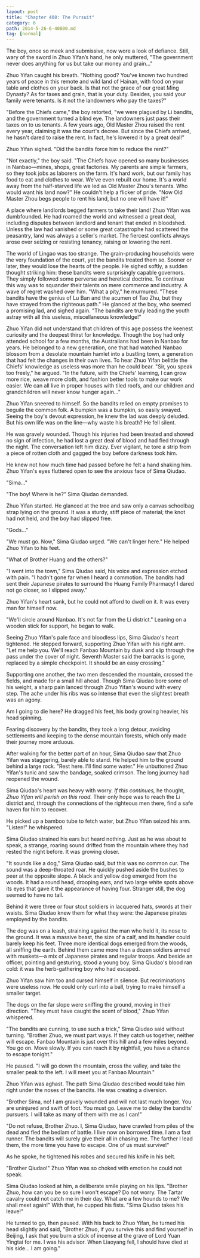 ```yaml
---
layout: post
title: "Chapter 408: The Pursuit"
category: 6
path: 2014-5-26-6-40800.md
tag: [normal]
---
```


The boy, once so meek and submissive, now wore a look of defiance. Still, wary of the sword in Zhuo Yifan’s hand, he only muttered, "The government never does anything for us but take our money and grain..."

Zhuo Yifan caught his breath. "Nothing good? You've known two hundred years of peace in this remote and wild land of Hainan, with food on your table and clothes on your back. Is that not the grace of our great Ming Dynasty? As for taxes and grain, that is your duty. Besides, you said your family were tenants. Is it not the landowners who pay the taxes?"

"Before the Chiefs came," the boy retorted, "we were plagued by Li bandits, and the government turned a blind eye. The landowners just pass their taxes on to us tenants. A few years ago, Old Master Zhou raised the rent every year, claiming it was the court's decree. But since the Chiefs arrived, he hasn't dared to raise the rent. In fact, he's lowered it by a great deal!"

Zhuo Yifan sighed. "Did the bandits force him to reduce the rent?"

"Not exactly," the boy said. "The Chiefs have opened so many businesses in Nanbao—mines, shops, great factories. My parents are simple farmers, so they took jobs as laborers on the farm. It's hard work, but our family has food to eat and clothes to wear. We've even rebuilt our home. It's a world away from the half-starved life we led as Old Master Zhou's tenants. Who would want his land now?" He couldn't help a flicker of pride. "Now Old Master Zhou begs people to rent his land, but no one will have it!"

A place where landlords begged farmers to take their land! Zhuo Yifan was dumbfounded. He had roamed the world and witnessed a great deal, including disputes between landlord and tenant that ended in bloodshed. Unless the law had vanished or some great catastrophe had scattered the peasantry, land was always a seller's market. The fiercest conflicts always arose over seizing or resisting tenancy, raising or lowering the rent.

The world of Lingao was too strange. The grain-producing households were the very foundation of the court, yet the bandits treated them so. Sooner or later, they would lose the hearts of the people. He sighed softly, a sudden thought striking him: these bandits were surprisingly capable governors. They simply followed some perverse and heretical doctrine. To continue this way was to squander their talents on mere commerce and industry. A wave of regret washed over him. "What a pity," he murmured. "These bandits have the genius of Lu Ban and the acumen of Tao Zhu, but they have strayed from the righteous path." He glanced at the boy, who seemed a promising lad, and sighed again. "The bandits are truly leading the youth astray with all this useless, miscellaneous knowledge!"

Zhuo Yifan did not understand that children of this age possess the keenest curiosity and the deepest thirst for knowledge. Though the boy had only attended school for a few months, the Australians had been in Nanbao for years. He belonged to a new generation, one that had watched Nanbao blossom from a desolate mountain hamlet into a bustling town, a generation that had felt the changes in their own lives. To hear Zhuo Yifan belittle the Chiefs' knowledge as useless was more than he could bear. "Sir, you speak too freely," he argued. "In the future, with the Chiefs' learning, I can grow more rice, weave more cloth, and fashion better tools to make our work easier. We can all live in proper houses with tiled roofs, and our children and grandchildren will never know hunger again..."

Zhuo Yifan sneered to himself. So the bandits relied on empty promises to beguile the common folk. A bumpkin was a bumpkin, so easily swayed. Seeing the boy's devout expression, he knew the lad was deeply deluded. But his own life was on the line—why waste his breath? He fell silent.

He was gravely wounded. Though his injuries had been treated and showed no sign of infection, he had lost a great deal of blood and had fled through the night. The conversation left him dizzy. Ever vigilant, he tore a strip from a piece of rotten cloth and gagged the boy before darkness took him.

He knew not how much time had passed before he felt a hand shaking him. Zhuo Yifan's eyes fluttered open to see the anxious face of Sima Qiudao.

"Sima..."

"The boy! Where is he?" Sima Qiudao demanded.

Zhuo Yifan started. He glanced at the tree and saw only a canvas schoolbag strap lying on the ground. It was a sturdy, stiff piece of material; the knot had not held, and the boy had slipped free.

"Gods..."

"We must go. Now," Sima Qiudao urged. "We can't linger here." He helped Zhuo Yifan to his feet.

"What of Brother Huang and the others?"

"I went into the town," Sima Qiudao said, his voice and expression etched with pain. "I hadn't gone far when I heard a commotion. The bandits had sent their Japanese pirates to surround the Huang Family Pharmacy! I dared not go closer, so I slipped away."

Zhuo Yifan's heart sank, but he could not afford to dwell on it. It was every man for himself now.

"We'll circle around Nanbao. It's not far from the Li district." Leaning on a wooden stick for support, he began to walk.

Seeing Zhuo Yifan's pale face and bloodless lips, Sima Qiudao's heart tightened. He stepped forward, supporting Zhuo Yifan with his right arm. "Let me help you. We'll reach Fanbao Mountain by dusk and slip through the pass under the cover of night. Seventh Master said the barracks is gone, replaced by a simple checkpoint. It should be an easy crossing."

Supporting one another, the two men descended the mountain, crossed the fields, and made for a small hill ahead. Though Sima Qiudao bore some of his weight, a sharp pain lanced through Zhuo Yifan's wound with every step. The ache under his ribs was so intense that even the slightest breath was an agony.

Am I going to die here? He dragged his feet, his body growing heavier, his head spinning.

Fearing discovery by the bandits, they took a long detour, avoiding settlements and keeping to the dense mountain forests, which only made their journey more arduous.

After walking for the better part of an hour, Sima Qiudao saw that Zhuo Yifan was staggering, barely able to stand. He helped him to the ground behind a large rock. "Rest here. I'll find some water." He unbuttoned Zhuo Yifan's tunic and saw the bandage, soaked crimson. The long journey had reopened the wound.

Sima Qiudao's heart was heavy with worry. *If this continues,* he thought, *Zhuo Yifan will perish on this road.* Their only hope was to reach the Li district and, through the connections of the righteous men there, find a safe haven for him to recover.

He picked up a bamboo tube to fetch water, but Zhuo Yifan seized his arm. "Listen!" he whispered.

Sima Qiudao strained his ears but heard nothing. Just as he was about to speak, a strange, roaring sound drifted from the mountain where they had rested the night before. It was growing closer.

"It sounds like a dog," Sima Qiudao said, but this was no common cur. The sound was a deep-throated roar. He quickly pushed aside the bushes to peer at the opposite slope. A black and yellow dog emerged from the woods. It had a round head, drooping ears, and two large white spots above its eyes that gave it the appearance of having four. Stranger still, the dog seemed to have no tail.

Behind it were three or four stout soldiers in lacquered hats, swords at their waists. Sima Qiudao knew them for what they were: the Japanese pirates employed by the bandits.

The dog was on a leash, straining against the man who held it, its nose to the ground. It was a massive beast, the size of a calf, and its handler could barely keep his feet. Three more identical dogs emerged from the woods, all sniffing the earth. Behind them came more than a dozen soldiers armed with muskets—a mix of Japanese pirates and regular troops. And beside an officer, pointing and gesturing, stood a young boy. Sima Qiudao's blood ran cold: it was the herb-gathering boy who had escaped.

Zhuo Yifan saw him too and cursed himself in silence. But recriminations were useless now. He could only curl into a ball, trying to make himself a smaller target.

The dogs on the far slope were sniffing the ground, moving in their direction. "They must have caught the scent of blood," Zhuo Yifan whispered.

"The bandits are cunning, to use such a trick," Sima Qiudao said without turning. "Brother Zhuo, we must part ways. If they catch us together, neither will escape. Fanbao Mountain is just over this hill and a few miles beyond. You go on. Move slowly. If you can reach it by nightfall, you have a chance to escape tonight."

He paused. "I will go down the mountain, cross the valley, and take the smaller peak to the left. I will meet you at Fanbao Mountain."

Zhuo Yifan was aghast. The path Sima Qiudao described would take him right under the noses of the bandits. He was creating a diversion.

"Brother Sima, no! I am gravely wounded and will not last much longer. You are uninjured and swift of foot. You must go. Leave me to delay the bandits' pursuers. I will take as many of them with me as I can!"

"Do not refuse, Brother Zhuo. I, Sima Qiudao, have crawled from piles of the dead and fled the bedlam of battle. I live now on borrowed time. I am a fast runner. The bandits will surely give their all in chasing me. The farther I lead them, the more time you have to escape. One of us must survive!"

As he spoke, he tightened his robes and secured his knife in his belt.

"Brother Qiudao!" Zhuo Yifan was so choked with emotion he could not speak.

Sima Qiudao looked at him, a deliberate smile playing on his lips. "Brother Zhuo, how can you be so sure I won't escape? Do not worry. The Tartar cavalry could not catch me in their day. What are a few hounds to me? We shall meet again!" With that, he cupped his fists. "Sima Qiudao takes his leave!"

He turned to go, then paused. With his back to Zhuo Yifan, he turned his head slightly and said, "Brother Zhuo, if you survive this and find yourself in Beijing, I ask that you burn a stick of incense at the grave of Lord Yuan Yingtai for me. I was his advisor. When Liaoyang fell, I should have died at his side... I am going."